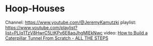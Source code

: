 # Hoop-Houses
Channel: https://www.youtube.com/@JeremyKamutzki playlist: https://www.youtube.com/playlist?list=PLIq1TzV8HwrC5LtKPv6E8aqJhgMlEkNwc video: [How to Build a Caterpillar Tunnel From Scratch - ALL THE STEPS](https://www.youtube.com/watch?v=Or1-Afzm8uM&amp;list=PLIq1TzV8HwrC5LtKPv6E8aqJhgMlEkNwc&amp;ab_channel=Jeremy%27sAdventures)
